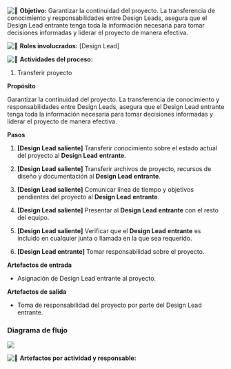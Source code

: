 ![:dart:](https://pf-emoji-service--cdn.us-east-1.prod.public.atl-paas.net/standard/caa27a19-fc09-4452-b2b4-a301552fd69c/64x64/1f3af.png) **Objetivo:** Garantizar la continuidad del proyecto. La transferencia de conocimiento y responsabilidades entre Design Leads, asegura que el Design Lead entrante tenga toda la información necesaria para tomar decisiones informadas y liderar el proyecto de manera efectiva.

![:busts_in_silhouette:](https://pf-emoji-service--cdn.us-east-1.prod.public.atl-paas.net/standard/caa27a19-fc09-4452-b2b4-a301552fd69c/64x64/1f465.png) **Roles involucrados:** [Design Lead]

![:feet:](https://pf-emoji-service--cdn.us-east-1.prod.public.atl-paas.net/standard/caa27a19-fc09-4452-b2b4-a301552fd69c/64x64/1f43e.png) **Actividades del proceso:**

1. Transferir proyecto

**Propósito**

Garantizar la continuidad del proyecto. La transferencia de conocimiento y responsabilidades entre Design Leads, asegura que el Design Lead entrante tenga toda la información necesaria para tomar decisiones informadas y liderar el proyecto de manera efectiva.

**Pasos**

1.  **[Design Lead saliente]** Transferir conocimiento sobre el estado actual del proyecto al **Design Lead** **entrante**.
    
2.  **[Design Lead saliente]** Transferir archivos de proyecto, recursos de diseño y documentación al **Design Lead** **entrante**.
    
3.  **[Design Lead saliente]** Comunicar línea de tiempo y objetivos pendientes del proyecto al **Design Lead** **entrante**.
    
4.  **[Design Lead saliente]** Presentar al **Design Lead** **entrante** con el resto del equipo.
    
5.  **[Design Lead saliente]** Verificar que el **Design Lead** **entrante** es incluido en cualquier junta o llamada en la que sea requerido.
    
6.  **[Design Lead entrante]** Tomar responsabilidad sobre el proyecto.
    

**Artefactos de entrada**

-   Asignación de Design Lead entrante al proyecto.
    

**Artefactos de salida**

-   Toma de responsabilidad del proyecto por parte del Design Lead entrante.
    

### Diagrama de flujo

![](blob:https://jr2vjr5z5dfsbuueh.atlassian.net/bac3a217-7aed-4305-8397-def35b15be66#media-blob-url=true&id=1f75918e-7b02-487d-8815-4e5255cb169f&collection=contentId-2192605185&contextId=2192605185&mimeType=image%2Fpng&name=image-20230103-185850.png&size=374139&height=5106&width=2656&alt=)

![:bookmark_tabs:](https://pf-emoji-service--cdn.us-east-1.prod.public.atl-paas.net/standard/caa27a19-fc09-4452-b2b4-a301552fd69c/64x64/1f4d1.png) **Artefactos por actividad y responsable:**